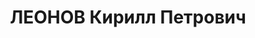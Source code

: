 ---
title: ЛЕОНОВ Кирилл Петрович
description: '1876 року народження, Урицький район Центрально-Чорноземної області,
  росіянин, освіта початкова, безпартійний. Проживав: м. Макіївка Донецької області,
  вул. Сталіна, буд. № 120. Пенсіонер.

  Заарештований 8 липня 1937 року. Засуджений виїзною сесією військової колегії Верховного
  Суду СРСР до розстрілу з конфіскацією майна. Вирок приведено до виконання у м. Сталіно
  3 грудня 1937 року.

  Реабілітований у 1958 році.'
---